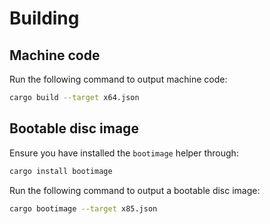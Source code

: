 # Building

## Machine code

Run the following command to output machine code:

```bash
cargo build --target x64.json
```

## Bootable disc image

Ensure you have installed the `bootimage` helper through:

```bash
cargo install bootimage
```

Run the following command to output a bootable disc image:

```bash
cargo bootimage --target x85.json
```